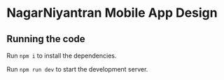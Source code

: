
  # NagarNiyantran Mobile App Design

  ## Running the code

  Run `npm i` to install the dependencies.

  Run `npm run dev` to start the development server.
  
